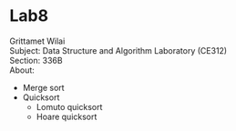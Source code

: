 # Lab8  
Grittamet Wilai  
Subject: Data Structure and Algorithm Laboratory (CE312)  
Section: 336B  
About:  
  - Merge sort  
  - Quicksort  
     - Lomuto quicksort  
     - Hoare quicksort  
